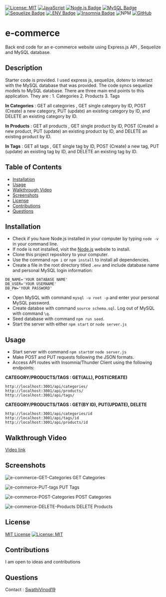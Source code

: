 [![License: MIT](https://img.shields.io/badge/License-MIT-yellow.svg)](https://opensource.org/licenses/MIT)
[![JavaScript](https://img.shields.io/badge/JavaScript-ES6-yellow.svg)](https://www.ecma-international.org/ecma-262/)
[![Node.js Badge](https://img.shields.io/badge/Node.js-393?logo=nodedotjs&logoColor=fff&style=flat)](https://nodejs.org/en)
[![MySQL Badge](https://img.shields.io/badge/MySQL-4479A1?logo=mysql&logoColor=fff&style=flat)](https://www.npmjs.com/package/mysql2)
[![Sequelize Badge](https://img.shields.io/badge/Sequelize-52B0E7?logo=sequelize&logoColor=fff&style=flat)](https://sequelize.org/docs/v6/)
[![.ENV Badge](https://img.shields.io/badge/.ENV-ECD53F?logo=dotenv&logoColor=000&style=flat)](https://www.npmjs.com/package/dotenv)
[![Insomnia Badge](https://img.shields.io/badge/Insomnia-4000BF?logo=insomnia&logoColor=fff&style=flat)](https://insomnia.rest/)
![NPM](https://img.shields.io/badge/NPM-%23CB3837.svg?style=for-the-badge&logo=npm&logoColor=white)
[![GitHub](https://img.shields.io/badge/GitHub-SwathiVinod19-black.svg?logo=github)](https://github.com/Swathivinod19)


# e-commerce
Back end code for an e-commerce website using Express.js API , Sequelize and MySQL database.

## Description 
Starter code is provided. I used express js, sequelize, dotenv to interact with the MySQL database that was provided.
The code syncs sequelize models to MySQL database. There are three main end points to this application. They are : 1. Categories 2. Products 3. Tags

**In Categories** :
GET all categories , GET single category by ID, POST (Create) a new category, PUT (update) an existing category by ID, and DELETE an existing category by ID.

  
**In Products** : 
GET all products , GET single product by ID, POST (Create) a new product, PUT (update) an existing product by ID, and DELETE an existing product by ID.

  
**In Tags** : 
GET all tags , GET single tag by ID, POST (Create) a new tag, PUT (update) an existing tag by ID, and DELETE an existing tag by ID.


## Table of Contents

* [Installation](#installation)
* [Usage](#usage)
* [Walkthrough Video](#Walkthrough-video)
* [Screenshots](#Screenshots)
* [License](#license)
* [Contributions](#contributions)
* [Questions](#questions)

## Installation
* Check if you have Node.js installed in your computer by typing `node -v` in your command line.
* If node is not installed, visit the [Node.js](https://nodejs.org/en) website to install. 
* Clone this project repository to your computer. 
* Use the command `npm i` or `npm install` to install all dependencies. 
* Create a file in the root directory titled `.env` and include database name and personal MySQL login information:
```
DB_NAME='YOUR DATABASE NAME'
DB_USER='YOUR USERNAME'
DB_PW='YOUR PASSWORD'
```
* Open MySQL with command `mysql -u root -p` and enter your personal MySQL password. 
* Create databse with command `source schema.sql`. Log out of MySQL with command `\q`.
* Seed database with command `npm run seed`.
* Start the server with either `npm start` or `node server.js`

## Usage
* Start server with command `npm start`or `node server.js`
* Make POST and PUT requests following the JSON formats. 
* Access API routes with Insomnia/Thunder Client using the following endpoints:

**CATEGORY/PRODUCTS/TAGS : GET(ALL), POST(CREATE)**
```
http://localhost:3001/api/categories/
http://localhost:3001/api/products/
http://localhost:3001/api/tags/ 
```
**CATEGORY/PRODUCTS/TAGS : GET(BY ID), PUT(UPDATE), DELETE**
```
http://localhost:3001/api/categories/id
http://localhost:3001/api/tags/id
http://localhost:3001/api/products/id
```


## Walkthrough Video
[Video link](https://drive.google.com/file/d/1GWgAFAmZ7Lfuy-0HEFhAnKABv0iOiROq/view)


## Screenshots

![e-commerce-GET-Categories](https://github.com/SwathiVinod19/e-commerce/assets/129353324/1ae8f49c-9741-40a2-bf5c-f227a40dda50)
GET Categories

![e-commerce-PUT-tags](https://github.com/SwathiVinod19/e-commerce/assets/129353324/7cc5eff5-f695-4ba6-bba8-2dc93f79aaa4)
PUT Tags

![e-commerce-POST-Categories](https://github.com/SwathiVinod19/e-commerce/assets/129353324/96bf26de-8dd9-4657-b6e1-52723b8a1478)
POST Categories

![e-commerce-DELETE-Products](https://github.com/SwathiVinod19/e-commerce/assets/129353324/2e7aaef6-44a1-4903-a93d-21de8f48499a)
DELETE Products



## License

[MIT License](https://opensource.org/licenses/MIT)
[![License: MIT](https://img.shields.io/badge/License-MIT-yellow.svg)](https://opensource.org/licenses/MIT)

## Contributions
I am open to ideas and contributions

## Questions

Contact : [SwathiVinod19](https://github.com/SwathiVinod19)



